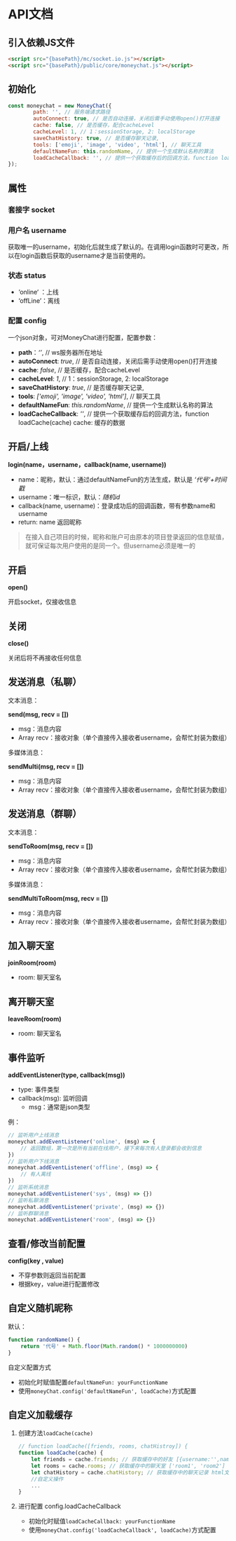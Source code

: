 # API文档

## 引入依赖JS文件

~~~html
<script src="{basePath}/mc/socket.io.js"></script>
<script src="{basePath}/public/core/moneychat.js"></script>
~~~

## 初始化

~~~js
const moneychat = new MoneyChat({
        path: '', // 服务端请求路径
        autoConnect: true, // 是否自动连接，关闭后需手动使用open()打开连接
        cache: false, // 是否缓存，配合cacheLevel
        cacheLevel: 1, // 1：sessionStorage, 2: localStorage
        saveChatHistory: true, // 是否缓存聊天记录,
        tools: ['emoji', 'image', 'video', 'html'], // 聊天工具
        defaultNameFun: this.randomName, // 提供一个生成默认名称的算法
        loadCacheCallback: '', // 提供一个获取缓存后的回调方法，function loadCache(cache) cache: 缓存的数据
});
~~~

## 属性

### 套接字 socket

### 用户名 username

获取唯一的username，初始化后就生成了默认的。在调用login函数时可更改，所以在login函数后获取的username才是当前使用的。

### 状态 status

- ‘online‘ ：上线
- ‘offLine’：离线

### 配置 config

一个json对象，可对MoneyChat进行配置，配置参数：

- **path**：*‘’*, // ws服务器所在地址
- **autoConnect**: *true*, // 是否自动连接，关闭后需手动使用open()打开连接
- **cache**: *false*, // 是否缓存，配合cacheLevel
- **cacheLevel**: *1*, // 1：sessionStorage, 2: localStorage
- **saveChatHistory**: *true*, // 是否缓存聊天记录,
- **tools**: *['emoji', 'image', 'video', 'html']*, // 聊天工具
- **defaultNameFun**: *this.randomName*, // 提供一个生成默认名称的算法
-  **loadCacheCallback**: *''*, // 提供一个获取缓存后的回调方法，function loadCache(cache) cache: 缓存的数据

## 开启/上线

**login(name，username，callback(name, username))**

- name：昵称，默认：通过defaultNameFun的方法生成，默认是 *‘代号‘+时间戳*
- username：唯一标识，默认：*随机id*
- callback(name, username)：登录成功后的回调函数，带有参数name和username
- return: name 返回昵称

> 在接入自己项目的时候，昵称和账户可由原本的项目登录返回的信息赋值，就可保证每次用户使用的是同一个。但username必须是唯一的

## 开启

**open()**

开启socket，仅接收信息

## 关闭

**close()**

关闭后将不再接收任何信息

## 发送消息（私聊）

文本消息：

**send(msg, recv = [])**

- msg：消息内容
- Array recv：接收对象（单个直接传入接收者username，会帮忙封装为数组）

多媒体消息：

**sendMulti(msg, recv = [])**

- msg：消息内容
- Array recv：接收对象（单个直接传入接收者username，会帮忙封装为数组）

## 发送消息（群聊）

文本消息：

**sendToRoom(msg, recv = [])**

- msg：消息内容
- Array recv：接收对象（单个直接传入接收者username，会帮忙封装为数组）

多媒体消息：

**sendMultiToRoom(msg, recv = [])**

- msg：消息内容
- Array recv：接收对象（单个直接传入接收者username，会帮忙封装为数组）

## 加入聊天室

**joinRoom(room)**

- room: 聊天室名

## 离开聊天室

**leaveRoom(room)**

- room: 聊天室名

## 事件监听

**addEventListener(type, callback(msg))**

- type: 事件类型
- callback(msg): 监听回调
  - msg：通常是json类型

例：

~~~js
// 监听用户上线消息
moneychat.addEventListener('online', (msg) => {
    // 返回数组，第一次是所有当前在线用户，接下来每次有人登录都会收到信息
})
// 监听用户下线消息
moneychat.addEventListener('offline', (msg) => {
    // 有人离线
})
// 监听系统消息
moneychat.addEventListener('sys', (msg) => {})
// 监听私聊消息
moneychat.addEventListener('private', (msg) => {})
// 监听群聊消息
moneychat.addEventListener('room', (msg) => {})
~~~

## 查看/修改当前配置

**config(key , value)**

- 不穿参数则返回当前配置
- 根据key，value进行配置修改

## 自定义随机昵称

默认：

~~~js
function randomName() {
    return '代号' + Math.floor(Math.random() * 1000000000)
}
~~~

自定义配置方式

- 初始化时赋值配置`defaultNameFun: yourFunctionName`
- 使用`moneyChat.config('defaultNameFun', loadCache)`方式配置

## 自定义加载缓存

1. 创建方法`loadCache(cache)`

   ~~~js
   // function loadCache([friends, rooms, chatHistroy]) {
   function loadCache(cache) {
       let friends = cache.friends; // 获取缓存中的好友 [{username:'',name:''}]
       let rooms = cache.rooms; // 获取缓存中的聊天室 ['room1', 'room2']
       let chatHistory = cache.chatHistory; // 获取缓存中的聊天记录 html文本(所有的.chatBox节点)
       //自定义操作
       ...
   }
   ~~~

2. 进行配置  config.loadCacheCallback
   - 初始化时赋值`loadCacheCallback: yourFunctionName`
   - 使用`moneyChat.config('loadCacheCallback', loadCache)`方式配置
